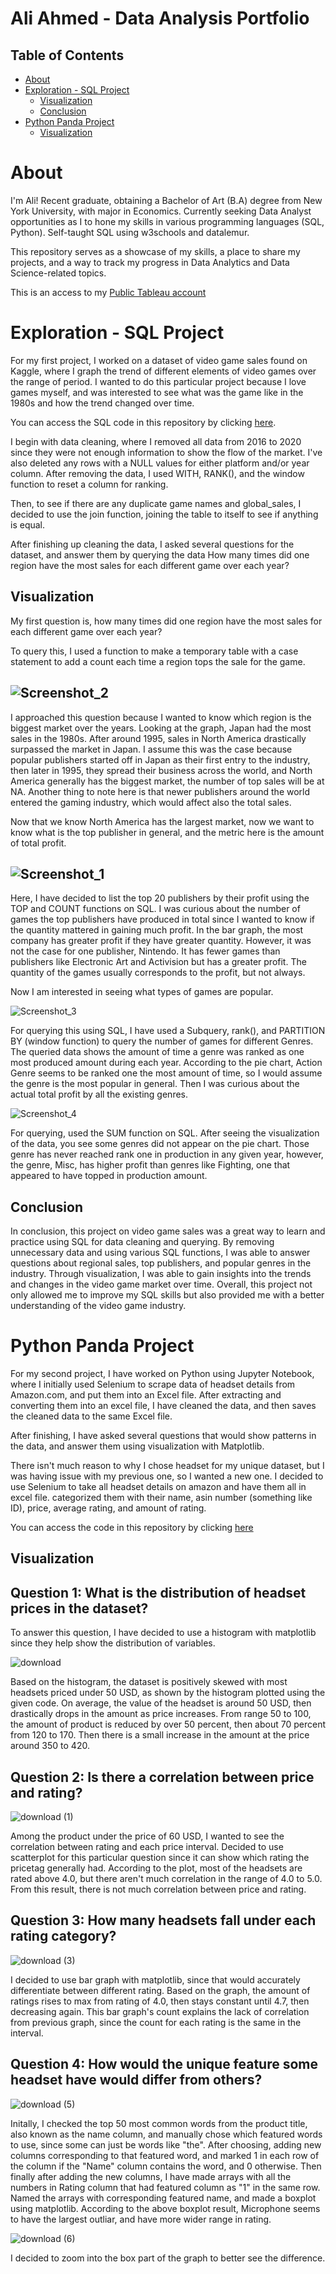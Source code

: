 # Ali Ahmed - Data Analysis Portfolio

## Table of Contents

- [About](#about)
- [Exploration - SQL Project](#exploration---sql-project)
  - [Visualization](#visualization)  
  - [Conclusion](#conclusion)  
- [Python Panda Project](#python-panda-project)
  - [Visualization](#section2)  


# About
I'm Ali! Recent graduate, obtaining a Bachelor of Art (B.A) degree from New York University, with major in Economics. Currently seeking Data Analyst opportunities as I to hone my skills in various programming languages (SQL, Python). Self-taught SQL using w3schools and datalemur.

This repository serves as a showcase of my skills, a place to share my projects, and a way to track my progress in Data Analytics and Data Science-related topics. 

This is an access to my [Public Tableau account](https://public.tableau.com/app/profile/ali.ahmed3520/viz/vgsales_16778898900110/Dashboard1)

# Exploration - SQL Project

For my first project, I worked on a dataset of video game sales found on Kaggle, where I graph the trend of different elements of video games over the range of period. I wanted to do this particular project because I love games myself, and was interested to see what was the game like in the 1980s and how the trend changed over time. 

You can access the SQL code in this repository by clicking [here](https://github.com/sinlesscoder/Data_Analysis_Portfolio/blob/main/SQLQueryvgsales.sql).

I begin with data cleaning, where I removed all data from 2016 to 2020 since they were not enough information to show the flow of the market. I've also deleted any rows with a NULL values for either platform and/or year column. After removing the data, I used WITH, RANK(), and the window function to reset a column for ranking. 

Then, to see if there are any duplicate game names and global_sales, I decided to use the join function, joining the table to itself to see if anything is equal.

After finishing up cleaning the data, I asked several questions for the dataset, and answer them by querying the data 
How many times did one region have the most sales for each different game over each year?

Visualization 
-
My first question is, how many times did one region have the most sales for each different game over each year?

To query this, I used a function to make a temporary table with a case statement to add a count each time a region tops the sale for the game. 

![Screenshot_2](https://user-images.githubusercontent.com/121634275/222937327-78618396-1999-4760-b16e-e26af601746d.png)
-

I approached this question because I wanted to know which region is the biggest market over the years. Looking at the graph, Japan had the most sales in the 1980s. After around 1995, sales in North America drastically surpassed the market in Japan. I assume this was the case because popular publishers started off in Japan as their first entry to the industry, then later in 1995, they spread their business across the world, and North America generally has the biggest market, the number of top sales will be at NA. Another thing to note here is that newer publishers around the world entered the gaming industry, which would affect also the total sales.

Now that we know North America has the largest market, now we want to know what is the top publisher in general, and the metric here is the amount of total profit.

![Screenshot_1](https://user-images.githubusercontent.com/121634275/222937328-91f689d1-e8c5-4514-bdd0-8aeff67c5186.png)
-
Here, I have decided to list the top 20 publishers by their profit using the TOP and COUNT functions on SQL. I was curious about the number of games the top publishers have produced in total since I wanted to know if the quantity mattered in gaining much profit. In the bar graph, the most company has greater profit if they have greater quantity. However, it was not the case for one publisher, Nintendo. It has fewer games than publishers like Electronic Art and Activision but has a greater profit. The quantity of the games usually corresponds to the profit, but not always.

Now I am interested in seeing what types of games are popular.

![Screenshot_3](https://user-images.githubusercontent.com/121634275/222937566-13220c64-4931-4f90-b54c-86f57561f534.png)

For querying this using SQL, I have used a Subquery, rank(), and PARTITION BY (window function) to query the number of games for different Genres. The queried data shows the amount of time a genre was ranked as one most produced amount during each year. According to the pie chart, Action Genre seems to be ranked one the most amount of time, so I would assume the genre is the most popular in general. Then I was curious about the actual total profit by all the existing genres.

![Screenshot_4](https://user-images.githubusercontent.com/121634275/224179294-b920cb8c-30f7-4650-9614-24a4be0124d6.png)

For querying, used the SUM function on SQL. After seeing the visualization of the data, you see some genres did not appear on the pie chart. Those genre has never reached rank one in production in any given year, however, the genre, Misc, has higher profit than genres like Fighting, one that appeared to have topped in production amount.

Conclusion
-
In conclusion, this project on video game sales was a great way to learn and practice using SQL for data cleaning and querying. By removing unnecessary data and using various SQL functions, I was able to answer questions about regional sales, top publishers, and popular genres in the industry. Through visualization, I was able to gain insights into the trends and changes in the video game market over time. Overall, this project not only allowed me to improve my SQL skills but also provided me with a better understanding of the video game industry.

# Python Panda Project
For my second project, I have worked on Python using Jupyter Notebook, where I initially used Selenium to scrape data of headset details from Amazon.com, and put them into an Excel file. After extracting and converting them into an excel file, I have cleaned the data, and then saves the cleaned data to the same Excel file.

After finishing, I have asked several questions that would show patterns in the data, and answer them using visualization with Matplotlib.

There isn't much reason to why I chose headset for my unique dataset, but I was having issue with my previous one, so I wanted a new one. I decided to use Selenium to take all headset details on amazon and have them all in excel file. categorized them with their name, asin number (something like ID), price, average rating, and amount of rating.

You can access the code in this repository by clicking [here](https://github.com/sinlesscoder/Data_Analysis_Portfolio/blob/main/Amazon%20Selenium.ipynb)

Visualization<a name="section2"></a>
-
Question 1: What is the distribution of headset prices in the dataset?
-
To answer this question, I have decided to use a histogram with matplotlib since they help show the distribution of variables.

![download](https://user-images.githubusercontent.com/121634275/229909574-0a2fa00a-7c42-4ae4-984b-58aeef8d3b6b.png)

Based on the histogram, the dataset is positively skewed with most headsets priced under 50 USD, as shown by the histogram plotted using the given code. On average, the value of the headset is around 50 USD, then drastically drops in the amount as price increases. From range 50 to 100, the amount of product is reduced by over 50 percent, then about 70 percent from 120 to 170. Then there is a small increase in the amount at the price around 350 to 420.

Question 2: Is there a correlation between price and rating?
-
![download (1)](https://user-images.githubusercontent.com/121634275/229909573-eb600509-f8c1-473b-b847-98e6073fb0fb.png)

Among the product under the price of 60 USD, I wanted to see the correlation between rating and each price interval. Decided to use scatterplot for this particular question since it can show which rating the pricetag generally had. According to the plot, most of the headsets are rated above 4.0, but there aren't much correlation in the range of 4.0 to 5.0. From this result, there is not much correlation between price and rating.

Question 3: How many headsets fall under each rating category?
-
![download (3)](https://user-images.githubusercontent.com/121634275/229909569-c5cbee67-2c48-4c85-9cb7-2069f44dfa1a.png)

I decided to use bar graph with matplotlib, since that would accurately differentiate between different rating. Based on the graph, the amount of ratings rises to max from rating of 4.0, then stays constant until 4.7, then decreasing again. This bar graph's count explains the lack of correlation from previous graph, since the count for each rating is the same in the interval.

Question 4: How would the unique feature some headset have would differ from others?
-
![download (5)](https://user-images.githubusercontent.com/121634275/230694266-f9afdd43-09a1-4497-aa90-3a8cde3806e2.png)

Initally, I checked the top 50 most common words from the product title, also known as the name column, and manually chose which featured words to use, since some can just be words like "the". After choosing, adding new columns corresponding to that featured word, and marked 1 in each row of the column if the "Name" column contains the word, and 0 otherwise. Then finally after adding the new columns, I have made arrays with all the numbers in Rating column that had featured column as "1" in the same row. Named the arrays with corresponding featured name, and made a boxplot using matplotlib. According to the above boxplot result, Microphone seems to have the largest outliar, and have more wider range in rating.

![download (6)](https://user-images.githubusercontent.com/121634275/230694307-7fc56121-62d8-4967-aed8-c92f3d4b61fa.png)

I decided to zoom into the box part of the graph to better see the difference. 

